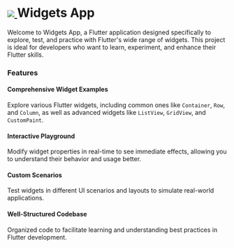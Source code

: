 # <a href="https://flutter.dev/" target="_blank"> <img src="https://img.icons8.com/color/48/000000/flutter.png"/> </a> Widgets App 



Welcome to Widgets App, a Flutter application designed specifically to explore, test, and practice with Flutter's wide range of widgets. This project is ideal for developers who want to learn, experiment, and enhance their Flutter skills.

### Features

#### Comprehensive Widget Examples
Explore various Flutter widgets, including common ones like `Container`, `Row`, and `Column`, as well as advanced widgets like `ListView`, `GridView`, and `CustomPaint`.

#### Interactive Playground
Modify widget properties in real-time to see immediate effects, allowing you to understand their behavior and usage better.

#### Custom Scenarios
Test widgets in different UI scenarios and layouts to simulate real-world applications.

#### Well-Structured Codebase
Organized code to facilitate learning and understanding best practices in Flutter development.
